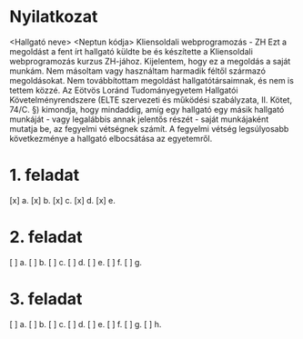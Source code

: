 # Nyilatkozat

<Hallgató neve>
<Neptun kódja>
Kliensoldali webprogramozás - ZH
Ezt a megoldást a fent írt hallgató küldte be és készítette
a Kliensoldali webprogramozás kurzus ZH-jához.
Kijelentem, hogy ez a megoldás a saját munkám. Nem másoltam vagy
használtam harmadik féltől származó megoldásokat. Nem továbbítottam
megoldást hallgatótársaimnak, és nem is tettem közzé. Az Eötvös Loránd
Tudományegyetem Hallgatói Követelményrendszere (ELTE szervezeti és
működési szabályzata, II. Kötet, 74/C. §) kimondja, hogy mindaddig,
amíg egy hallgató egy másik hallgató munkáját - vagy legalábbis annak
jelentős részét - saját munkájaként mutatja be, az fegyelmi vétségnek számít.
A fegyelmi vétség legsúlyosabb következménye a hallgató elbocsátása az egyetemről.

# 1. feladat

[x] a.
[x] b.
[x] c.
[x] d.
[x] e.

# 2. feladat

[ ] a.
[ ] b.
[ ] c.
[ ] d.
[ ] e.
[ ] f.
[ ] g.

# 3. feladat

[ ] a.
[ ] b.
[ ] c.
[ ] d.
[ ] e.
[ ] f.
[ ] g.
[ ] h.
